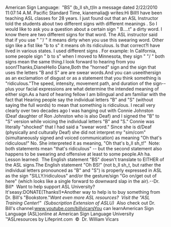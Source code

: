American Sign Language:  "BS" 
(b_ll sh_t)In a message dated 2/22/2010 11:07:14 
A.M. Pacific Standard Time, kianemalia@ writes:Hi Bill!I have been teaching ASL classes for 28 years. I just found out that an ASL 
Instructor told the students about two different signs with different meanings . 
So I would like to ask you a question about a certain sign " B....t" a dirty 
word. I know there are two different signs for that word. The ASL instructor 
said that if you use " \''/ " it means dirty when you use this swearing word. 
Other sign like a fist like "b to s" it means oh its ridiculous. Is that 
correct?I have lived in various states. I used different signs . For example: In 
California, some people sign " b to s" when I moved to Minnesota, they sign " 
\"/ " both signs mean the same thing.I look forward to hearing from you soon!Thanks,DianeHello Diane,Both the "horned" sign and the sign that uses the letters "B and S" are are 
swear words.And you can useeithersign as an exclamation of disgust or as a 
statement that you think something is "ridiculous."The speed, intensity, movement path, and duration of the sign--plus your facial 
expressions are what determine the intended meaning of either sign.As a hard of hearing fellow I am bilingual and am familiar with the fact that 
Hearing people say the individual letters "B" and "S" (without saying the full 
words) to mean that something is ridiculous. I recall very clearly over two 
decades ago I was hanging out with Connie Johnston (Deaf daughter of Ron 
Johnston who is also Deaf) and I signed the "B" to "S" version while voicing the 
individual letters "B" and "S." Connie was literally "shocked" that I had 
said a "swear word." Since she is d/Deaf (physically and culturally Deaf) she 
did not interpret my "sim/com" (simultaneously signed and voiced communication) 
as meaning "Oh that's ridiculous!" No. She interpreted it as meaning, "Oh that's 
b_ll sh_t!"  Note: both statements mean "that's ridiculous" -- but the 
second statement also happens to be swearing and offensive at least to some 
people.Ah ha. Lesson learned:  The English statement "BS" doesn't translate to 
EITHER of the ASL signs.The English statement "Oh BS!" (not b_ll sh_t, but rather the individual letters 
pronounced as "B" and "S") is properly expressed in ASL as the sign 
"SILLY/ridiculous" and/or the gesture/sign "Go on/get out of here" (which looks 
like a single forward to downward slap in the air).--Dr. Bill* 
Want to help support ASL University?  It'seasy:DONATE(Thanks!)*Another way to help is to buy something from Dr. Bill's "Bookstore."*Want even more ASL resources?  Visit the "ASL Training Center!"  (Subscription 
Extension of ASLU)*  Also check out Dr. Bill's channel:www.youtube.com/billvicarsYou can learnAmerican Sign Language (ASL)online at American Sign Language University ™ASLresources by Lifeprint.com  ©  Dr. William Vicars